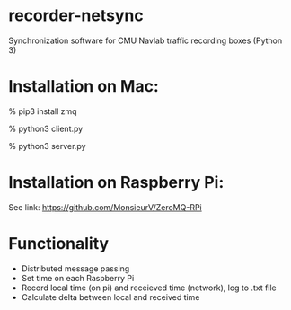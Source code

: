 # recorder-netsync
Synchronization software for CMU Navlab traffic recording boxes (Python 3)

# Installation on Mac:
% pip3 install zmq

% python3 client.py

% python3 server.py

# Installation on Raspberry Pi:
See link: https://github.com/MonsieurV/ZeroMQ-RPi

# Functionality
- Distributed message passing
- Set time on each Raspberry Pi
- Record local time (on pi) and receieved time (network), log to .txt file
- Calculate delta between local and received time
